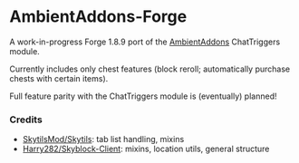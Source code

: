 # AmbientAddons-Forge

A work-in-progress Forge 1.8.9 port of the [AmbientAddons](https://github.com/appable0/AmbientAddons-CT/) ChatTriggers module. 

Currently includes only chest features (block reroll; automatically purchase chests with certain items). 

Full feature parity with the ChatTriggers module is (eventually) planned!

### Credits
* [SkytilsMod/Skytils](https://github.com/Skytils/SkytilsMod): tab list handling, mixins
* [Harry282/Skyblock-Client](https://github.com/Harry282/Skyblock-Client): mixins, location utils, general structure